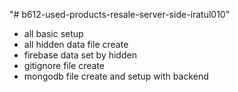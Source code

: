 "# b612-used-products-resale-server-side-iratul010"

- all basic setup
- all hidden data file create
- firebase data set by hidden
- gitignore file create
- mongodb file create and setup with backend
